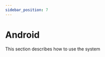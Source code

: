 ```yaml
---
sidebar_position: 7
---
```


# Android

This section describes how to use the system

<DocCardList />
